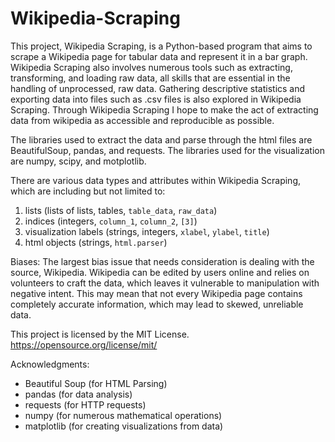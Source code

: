 # Wikipedia-Scraping
This project, Wikipedia Scraping, is a Python-based program that aims to scrape a Wikipedia page for tabular data and represent it in a bar graph. Wikipedia Scraping also involves numerous tools such as extracting, transforming, and loading raw data, all skills that are essential in the handling of unprocessed, raw data. Gathering descriptive statistics and exporting data into files such as .csv files is also explored in Wikipedia Scraping. Through Wikipedia Scraping I hope to make the act of extracting data from wikipedia as accessible and reproducible as possible. 

The libraries used to extract the data and parse through the html files are BeautifulSoup, pandas, and requests. The libraries used for the visualization are numpy, scipy, and motplotlib.

There are various data types and attributes within Wikipedia Scraping, which are including but not limited to:
1. lists (lists of lists, tables, `table_data`, `raw_data`) 
2. indices (integers, `column_1`, `column_2`, `[3]`)
3. visualization labels (strings, integers, `xlabel`, `ylabel`, `title`)
4. html objects (strings, `html.parser`)

Biases: The largest bias issue that needs consideration is dealing with the source, Wikipedia. Wikipedia can be edited by users online and relies on volunteers to craft the data, which leaves it vulnerable to manipulation with negative intent. This may mean that not every Wikipedia page contains completely accurate information, which may lead to skewed, unreliable data. 

This project is licensed by the MIT License. https://opensource.org/license/mit/

Acknowledgments:
- Beautiful Soup (for HTML Parsing)
- pandas (for data analysis)
- requests (for HTTP requests)
- numpy (for numerous mathematical operations)
- matplotlib (for creating visualizations from data)
